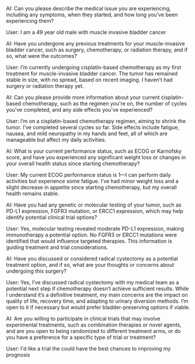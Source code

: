 AI: Can you please describe the medical issue you are experiencing, including any symptoms, when they started, and how long you've been experiencing them?

User: I am a 49 year old male with muscle invasive bladder cancer

AI: Have you undergone any previous treatments for your muscle-invasive bladder cancer, such as surgery, chemotherapy, or radiation therapy, and if so, what were the outcomes?

User: I’m currently undergoing cisplatin-based chemotherapy as my first treatment for muscle-invasive bladder cancer. The tumor has remained stable in size, with no spread, based on recent imaging. I haven’t had surgery or radiation therapy yet.

AI: Can you please provide more information about your current cisplatin-based chemotherapy, such as the regimen you're on, the number of cycles you've completed, and any side effects you've experienced?

User: 
I’m on a cisplatin-based chemotherapy regimen, aiming to shrink the tumor. I’ve completed several cycles so far. Side effects include fatigue, nausea, and mild neuropathy in my hands and feet, all of which are manageable but affect my daily activities.

AI: What is your current performance status, such as ECOG or Karnofsky score, and have you experienced any significant weight loss or changes in your overall health status since starting chemotherapy?

User: My current ECOG performance status is 1—I can perform daily activities but experience some fatigue. I’ve had minor weight loss and a slight decrease in appetite since starting chemotherapy, but my overall health remains stable.

AI: Have you had any genetic or molecular testing of your tumor, such as PD-L1 expression, FGFR3 mutation, or ERCC1 expression, which may help identify potential clinical trial options?

User: Yes, molecular testing revealed moderate PD-L1 expression, making immunotherapy a potential option. No FGFR3 or ERCC1 mutations were identified that would influence targeted therapies. This information is guiding treatment and trial considerations.

AI: Have you discussed or considered radical cystectomy as a potential treatment option, and if so, what are your thoughts or concerns about undergoing this surgery?

User: Yes, I’ve discussed radical cystectomy with my medical team as a potential next step if chemotherapy doesn’t achieve sufficient results. While I understand it’s a definitive treatment, my main concerns are the impact on quality of life, recovery time, and adapting to urinary diversion methods. I’m open to it if necessary but would prefer bladder-preserving options if viable.

AI: Are you willing to participate in clinical trials that may involve experimental treatments, such as combination therapies or novel agents, and are you open to being randomized to different treatment arms, or do you have a preference for a specific type of trial or treatment?

User: I'd like a trial the could have the best chances to improving my prognosis

